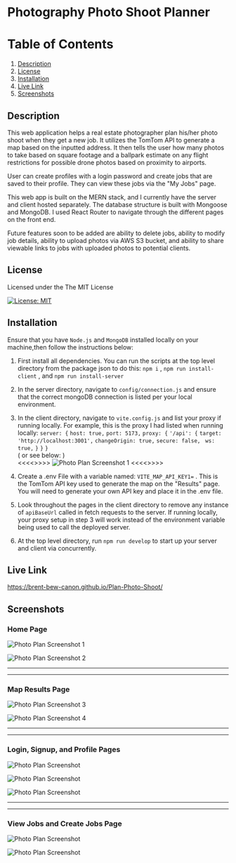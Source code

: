 # Photography Photo Shoot Planner

# Table of Contents

1. [Description](#description)
2. [License](#license)
3. [Installation](#installation)
4. [Live Link](#live-link)
5. [Screenshots](#screenshots)

## Description
This web application helps a real estate photographer plan his/her photo shoot when they get a new job. It utilizes the TomTom API to generate a map based on the inputted address. It then tells the user how many photos to take based on square footage and a ballpark estimate on any flight restrictions for possible drone photos based on proximity to airports. 

User can create profiles with a login password and create jobs that are saved to their profile. They can view these jobs via the "My Jobs" page. 

This web app is built on the MERN stack, and I currently have the server and client hosted separately. The database structure is built with Mongoose and MongoDB. I used React Router to navigate through the different pages on the front end. 

Future features soon to be added are ability to delete jobs, ability to modify job details, ability to upload photos via AWS S3 bucket, and ability to share viewable links to jobs with uploaded photos to potential clients.



## License                        
Licensed under the The MIT License    
          
[![License: MIT](https://img.shields.io/badge/License-MIT-yellow.svg)](https://opensource.org/licenses/MIT)

## Installation                     

Ensure that you have `Node.js` and `MongoDB` installed locally on your machine,then follow the instructions below:                  

1. First install all dependencies. You can run the scripts at the top level directory from the package json to do this: `npm i` , `npm run install-client` , and `npm run install-server`
2. In the server directory, navigate to `config/connection.js` and ensure that the correct mongoDB connection is listed per your local environment. 
3. In the client directory, navigate to `vite.config.js` and list your proxy if running locally. For example, this is the proxy I had listed when running locally: `server: {`
    `host: true,`
    `port: 5173,`
    `proxy: {`
      `'/api': {`
        `target: 'http://localhost:3001',`
        `changeOrigin: true,`
        `secure: false,`
       ` ws: true,`
      `}`
    `}`
  `}`                        
  ( or see below: )                                           
  <<<<>>>>
  ![Photo Plan Screenshot 1](client/public/assets/img/Vite-config.png)
  <<<<>>>>                     

  4. Create a .env File with a variable named: `VITE_MAP_API_KEY1=` . This is the TomTom API key used to generate the map on the "Results" page. You will need to generate your own API key and place it in the .env file.
  5. Look throughout the pages in the client directory to remove any instance of `apiBaseUrl` called in fetch requests to the server. If running locally, your proxy setup in step 3 will work instead of the environment variable being used to call the deployed server.
  6. At the top level directory, run `npm run develop` to start up your server and client via concurrently. 

## Live Link
https://brent-bew-canon.github.io/Plan-Photo-Shoot/

## Screenshots                     

### Home Page
 ![Photo Plan Screenshot 1](client/public/assets/img/photo%20(1).png)       
               
 ![Photo Plan Screenshot 2](client/public/assets/img/photo%20(2).png)           

 ----------
 ----------                

### Map Results Page                   
 ![Photo Plan Screenshot 3](client/public/assets/img/photo%20(3).png)               
                      
 ![Photo Plan Screenshot 4](client/public/assets/img/photo%20(4).png)                  

----------
----------                    

### Login, Signup, and Profile Pages                                     
![Photo Plan Screenshot ](client/public/assets/img/login.png)               
                            
![Photo Plan Screenshot ](client/public/assets/img/signup.png)               
                            
![Photo Plan Screenshot ](client/public/assets/img/profile.png)                   

----------
----------                                

### View Jobs and Create Jobs Page                   

![Photo Plan Screenshot ](client/public/assets/img/myjobs.png)                 
       
![Photo Plan Screenshot ](client/public/assets/img/createjob.png)                 

       

